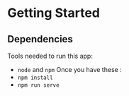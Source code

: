 # Getting Started
## Dependencies
Tools needed to run this app:
* `node` and `npm`
Once you have these :  
* `npm install`
* `npm run serve`
